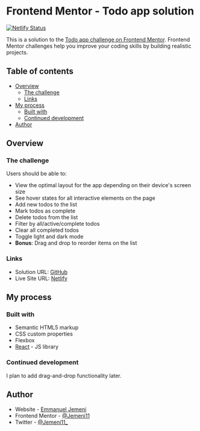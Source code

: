# Frontend Mentor - Todo app solution

[![Netlify Status](https://api.netlify.com/api/v1/badges/ddb6e153-78bc-4940-83d1-ebf647001dd3/deploy-status)](https://app.netlify.com/sites/jemeni-todo-app/deploys)

This is a solution to the [Todo app challenge on Frontend Mentor](https://www.frontendmentor.io/challenges/todo-app-Su1_KokOW). Frontend Mentor challenges help you improve your coding skills by building realistic projects. 

## Table of contents

- [Overview](#overview)
  - [The challenge](#the-challenge)
  - [Links](#links)
- [My process](#my-process)
  - [Built with](#built-with)
  - [Continued development](#continued-development)
- [Author](#author)

## Overview

### The challenge

Users should be able to:

- View the optimal layout for the app depending on their device's screen size
- See hover states for all interactive elements on the page
- Add new todos to the list
- Mark todos as complete
- Delete todos from the list
- Filter by all/active/complete todos
- Clear all completed todos
- Toggle light and dark mode
- **Bonus**: Drag and drop to reorder items on the list

### Links

- Solution URL: [GitHub](https://github.com/Jemeni11/FrontendMentor/tree/10-todo-app-main)
- Live Site URL: [Netlify](https://jemeni-todo-app.netlify.app/)

## My process

### Built with

- Semantic HTML5 markup
- CSS custom properties
- Flexbox
- [React](https://reactjs.org/) - JS library

### Continued development
I plan to add drag-and-drop functionality later.

## Author

- Website - [Emmanuel Jemeni](https://github.com/Jemeni11)
- Frontend Mentor - [@Jemeni11](https://www.frontendmentor.io/profile/Jemeni11)
- Twitter - [@Jemeni11\_](https://www.twitter.com/jemeni11_)
